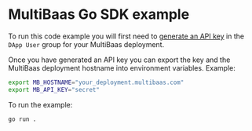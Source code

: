 # MultiBaas Go SDK example

To run this code example you will first need to [generate an API key](https://docs.curvegrid.com/multibaas/api/generate-api-keys/) in the `DApp User` group for your MultiBaas deployment. 

Once you have generated an API key you can export the key and the MultiBaas deployment hostname into environment variables. Example:
```sh
export MB_HOSTNAME="your_deployment.multibaas.com"
export MB_API_KEY="secret"
```

To run the example:
```sh
go run .
```
